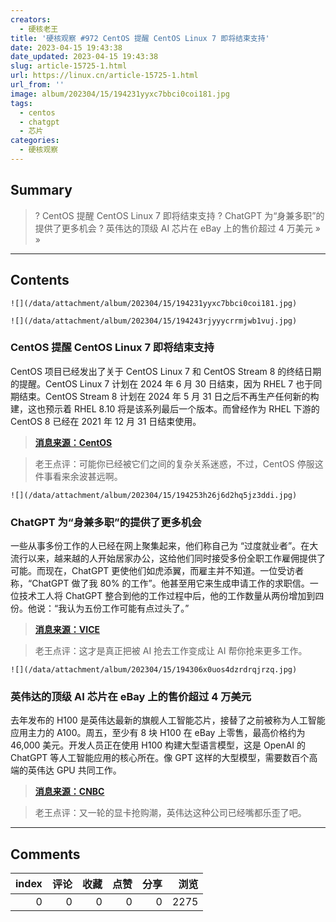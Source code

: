 ```yaml
---
creators:
  - 硬核老王
title: '硬核观察 #972 CentOS 提醒 CentOS Linux 7 即将结束支持'
date: 2023-04-15 19:43:38
date_updated: 2023-04-15 19:43:38
slug: article-15725-1.html
url: https://linux.cn/article-15725-1.html
url_from: ''
image: album/202304/15/194231yyxc7bbci0coi181.jpg
tags:
  - centos
  - chatgpt
  - 芯片
categories:
  - 硬核观察
---
```


## Summary

> ? CentOS 提醒 CentOS Linux 7 即将结束支持
> ? ChatGPT 为“身兼多职”的提供了更多机会
> ? 英伟达的顶级 AI 芯片在 eBay 上的售价超过 4 万美元
> » 
> »

***

<!-- more -->

## Contents

`![](/data/attachment/album/202304/15/194231yyxc7bbci0coi181.jpg)`

`![](/data/attachment/album/202304/15/194243rjyyycrrmjwb1vuj.jpg)`

### CentOS 提醒 CentOS Linux 7 即将结束支持

CentOS 项目已经发出了关于 CentOS Linux 7 和 CentOS Stream 8 的终结日期的提醒。CentOS Linux 7 计划在 2024 年 6 月 30 日结束，因为 RHEL 7 也于同期结束。CentOS Stream 8 计划在 2024 年 5 月 31 日之后不再生产任何新的构建，这也预示着 RHEL 8.10 将是该系列最后一个版本。而曾经作为 RHEL 下游的 CentOS 8 已经在 2021 年 12 月 31 日结束使用。

> 
> **[消息来源：CentOS](https://blog.centos.org/2023/04/end-dates-are-coming-for-centos-stream-8-and-centos-linux-7/?utm_source=phx)**
> 
> 
> 

> 
> 老王点评：可能你已经被它们之间的复杂关系迷惑，不过，CentOS 停服这件事看来余波甚远啊。
> 
> 
> 

`![](/data/attachment/album/202304/15/194253h26j6d2hq5jz3ddi.jpg)`

### ChatGPT 为“身兼多职”的提供了更多机会

一些从事多份工作的人已经在网上聚集起来，他们称自己为 “过度就业者”。在大流行以来，越来越的人开始居家办公，这给他们同时接受多份全职工作雇佣提供了可能。而现在，ChatGPT 更使他们如虎添翼，而雇主并不知道。一位受访者称，“ChatGPT 做了我 80% 的工作”。他甚至用它来生成申请工作的求职信。一位技术工人将 ChatGPT 整合到他的工作过程中后，他的工作数量从两份增加到四份。他说：“我认为五份工作可能有点过头了。”

> 
> **[消息来源：VICE](https://www.vice.com/en/article/v7begx/overemployed-hustlers-exploit-chatgpt-to-take-on-even-more-full-time-jobs)**
> 
> 
> 

> 
> 老王点评：这才是真正把被 AI 抢去工作变成让 AI 帮你抢来更多工作。
> 
> 
> 

`![](/data/attachment/album/202304/15/194306x0uos4dzrdrqjrzq.jpg)`

### 英伟达的顶级 AI 芯片在 eBay 上的售价超过 4 万美元

去年发布的 H100 是英伟达最新的旗舰人工智能芯片，接替了之前被称为人工智能应用主力的 A100。周五，至少有 8 块 H100 在 eBay 上零售，最高价格约为 46,000 美元。开发人员正在使用 H100 构建大型语言模型，这是 OpenAI 的 ChatGPT 等人工智能应用的核心所在。像 GPT 这样的大型模型，需要数百个高端的英伟达 GPU 共同工作。

> 
> **[消息来源：CNBC](https://www.cnbc.com/2023/04/14/nvidias-h100-ai-chips-selling-for-more-than-40000-on-ebay.html)**
> 
> 
> 

> 
> 老王点评：又一轮的显卡抢购潮，英伟达这种公司已经嘴都乐歪了吧。
> 
> 
>

***

## Comments


|   index |   评论 |   收藏 |   点赞 |   分享 |   浏览 |
|--------:|-------:|-------:|-------:|-------:|-------:|
|       0 |      0 |      0 |      0 |      0 |   2275 |
